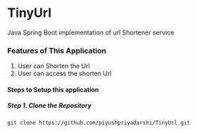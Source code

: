 # TinyUrl

Java Spring Boot implementation of url Shortener service

### Features of This Application

1. User can Shorten the Url
2. User can access the shorten Url

#### Steps to Setup this application

##### Step 1. Clone the Repository

    git clone https://github.com/piyushpriyadarshi/TinyUrl.git
